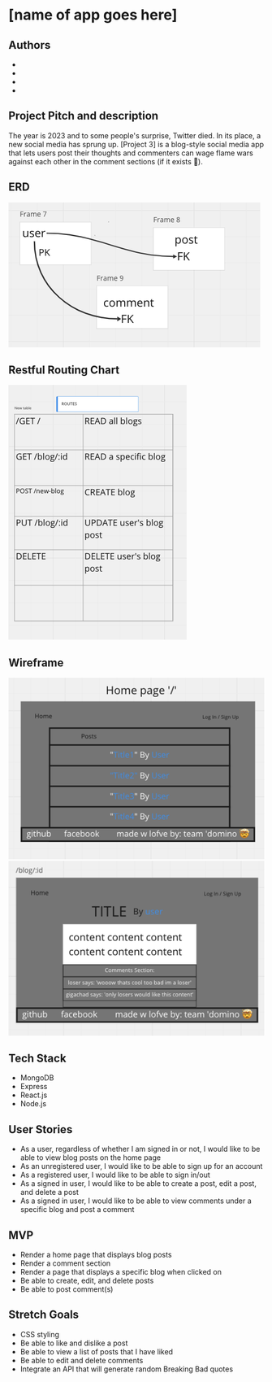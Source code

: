 # [name of app goes here]

## Authors
* 
* 
* 
* 

## Project Pitch and description 
The year is 2023 and to some people's surprise, Twitter died. In its place, a new social media has sprung up. [Project 3] is a blog-style social media app that lets users post their thoughts and commenters can wage flame wars against each other in the comment sections (if it exists 🤫). 

## ERD
<img src="/screenshots/ERD.png" />

## Restful Routing Chart 
<img src="/screenshots/routes.png" />

## Wireframe 
<img src="/screenshots/homepage.png" />
<img src="/screenshots/blog.png" />

## Tech Stack
* MongoDB
* Express
* React.js
* Node.js 

## User Stories 
* As a user, regardless of whether I am signed in or not, I would like to be able to view blog posts on the home page 
* As an unregistered user, I would like to be able to sign up for an account
* As a registered user, I would like to be able to sign in/out
* As a signed in user, I would like to be able to create a post, edit a post, and delete a post
* As a signed in user, I would like to be able to view comments under a specific blog and post a comment 

 ## MVP 
 * Render a home page that displays blog posts 
 * Render a comment section 
 * Render a page that displays a specific blog when clicked on
 * Be able to create, edit, and delete posts 
 * Be able to post comment(s)

## Stretch Goals
* CSS styling
* Be able to like and dislike a post 
* Be able to view a list of posts that I have liked
* Be able to edit and delete comments
* Integrate an API that will generate random Breaking Bad quotes 